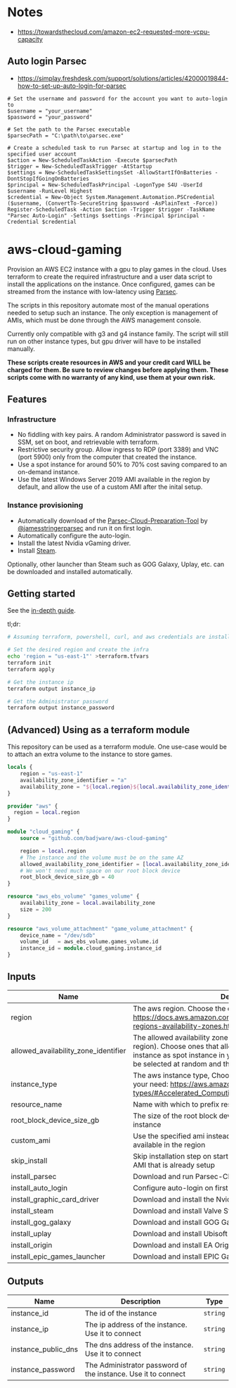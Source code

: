 # Notes
- https://towardsthecloud.com/amazon-ec2-requested-more-vcpu-capacity

## Auto login Parsec
- https://simplay.freshdesk.com/support/solutions/articles/42000019844-how-to-set-up-auto-login-for-parsec

```
# Set the username and password for the account you want to auto-login to
$username = "your_username"
$password = "your_password"

# Set the path to the Parsec executable
$parsecPath = "C:\path\to\parsec.exe"

# Create a scheduled task to run Parsec at startup and log in to the specified user account
$action = New-ScheduledTaskAction -Execute $parsecPath
$trigger = New-ScheduledTaskTrigger -AtStartup
$settings = New-ScheduledTaskSettingsSet -AllowStartIfOnBatteries -DontStopIfGoingOnBatteries
$principal = New-ScheduledTaskPrincipal -LogonType S4U -UserId $username -RunLevel Highest
$credential = New-Object System.Management.Automation.PSCredential ($username, (ConvertTo-SecureString $password -AsPlainText -Force))
Register-ScheduledTask -Action $action -Trigger $trigger -TaskName "Parsec Auto-Login" -Settings $settings -Principal $principal -Credential $credential
```

# aws-cloud-gaming

Provision an AWS EC2 instance with a gpu to play games in the cloud. Uses terraform to create the required infrastructure and a user data script to install the applications on the instance. Once configured, games can be streamed from the instance with low-latency using [Parsec](https://parsecgaming.com/).

The scripts in this repository automate most of the manual operations needed to setup such an instance. The only exception is management of AMIs, which must be done through the AWS management console.

Currently only compatible with g3 and g4 instance family. The script will still run on other instance types, but gpu driver will have to be installed manually.

**These scripts create resources in AWS and your credit card WILL be charged for them. Be sure to review changes before applying them. These scripts come with no warranty of any kind, use them at your own risk.**

## Features

### Infrastructure
* No fiddling with key pairs. A random Administrator password is saved in SSM, set on boot, and retrievable with terraform.
* Restrictive security group. Allow ingress to RDP (port 3389) and VNC (port 5900) only from the computer that created the instance.
* Use a spot instance for around 50% to 70% cost saving compared to an on-demand instance.
* Use the latest Windows Server 2019 AMI available in the region by default, and allow the use of a custom AMI after the inital setup.

### Instance provisioning
* Automatically download of the [Parsec-Cloud-Preparation-Tool](https://github.com/jamesstringerparsec/Parsec-Cloud-Preparation-Tool) by [@jamesstringerparsec](https://github.com/jamesstringerparsec) and run it on first login.
* Automatically configure the auto-login.
* Install the latest Nvidia vGaming driver.
* Install [Steam](https://store.steampowered.com/).

Optionally, other launcher than Steam such as GOG Galaxy, Uplay, etc. can be downloaded and installed automatically.

## Getting started
See the [in-depth guide](./docs/getting_started.md).

tl;dr:
``` bash
# Assuming terraform, powershell, curl, and aws credentials are installed

# Set the desired region and create the infra 
echo 'region = "us-east-1"' >terraform.tfvars
terraform init
terraform apply

# Get the instance ip
terraform output instance_ip

# Get the Administrator password
terraform output instance_password
```

## (Advanced) Using as a terraform module
This repository can be used as a terraform module. One use-case would be to attach an extra volume to the instance to store games.
``` terraform
locals {
    region = "us-east-1"
    availability_zone_identifier = "a"
    availability_zone = "${local.region}${local.availability_zone_identifier}"
}

provider "aws" {
  region = local.region
}

module "cloud_gaming" {
    source = "github.com/badjware/aws-cloud-gaming"

    region = local.region
    # The instance and the volume must be on the same AZ
    allowed_availability_zone_identifier = [local.availability_zone_identifier]
    # We won't need much space on our root block device
    root_block_device_size_gb = 40
}

resource "aws_ebs_volume" "games_volume" {
    availability_zone = local.availability_zone
    size = 200
}

resource "aws_volume_attachment" "game_volume_attachment" {
    device_name = "/dev/sdb"
    volume_id   = aws_ebs_volume.games_volume.id
    instance_id = module.cloud_gaming.instance_id
}
```

## Inputs
| Name | Description | Type | Default |
| --- | --- | --- | ---|
| region | The aws region. Choose the one closest to you: https://docs.aws.amazon.com/AWSEC2/latest/UserGuide/using-regions-availability-zones.html#concepts-available-regions | `string` | |
| allowed_availability_zone_identifier | The allowed availability zone identify (the letter suffixing the region). Choose ones that allows you to request the desired instance as spot instance in your region. An availability zone will be selected at random and the instance will be booted in it. | `list(string)` | ["a", "b"] |
| instance_type | The aws instance type, Choose one with a CPU/GPU that fits your need: https://aws.amazon.com/ec2/instance-types/#Accelerated_Computing | `string` | "g4dn.xlarge" |
| resource_name | Name with which to prefix resources in AWS | `string` | `cloud-gaming` |
| root_block_device_size_gb | The size of the root block device (C:\\ drive) attached to the instance | `number` | 120 |
| custom_ami | Use the specified ami instead of the most recent windows ami in available in the region | `string` | "" |
| skip_install | Skip installation step on startup. Useful when using a custom AMI that is already setup | `bool` | false |
| install_parsec | Download and run Parsec-Cloud-Preparation-Tool on first login | `bool` | true |
| install_auto_login | Configure auto-login on first boot | `bool` | true |
| install_graphic_card_driver | Download and install the Nvidia driver on first boot | `bool` | true |
| install_steam | Download and install Valve Steam on first boot | `bool` | true |
| install_gog_galaxy | Download and install GOG Galaxy on first boot | `bool` | false |
| install_uplay | Download and install Ubisoft Uplay on first boot | `bool` | false |
| install_origin | Download and install EA Origin on first boot | `bool` | false |
| install_epic_games_launcher | Download and install EPIC Games Launcher on first boot | `bool` | false |


## Outputs
| Name | Description | Type |
| --- | --- | --- |
| instance_id | The id of the instance | `string` |
| instance_ip | The ip address of the instance. Use it to connect | `string` |
| instance_public_dns | The dns address of the instance. Use it to connect | `string` |
| instance_password | The Administrator password of the instance. Use it to connect | `string` |
